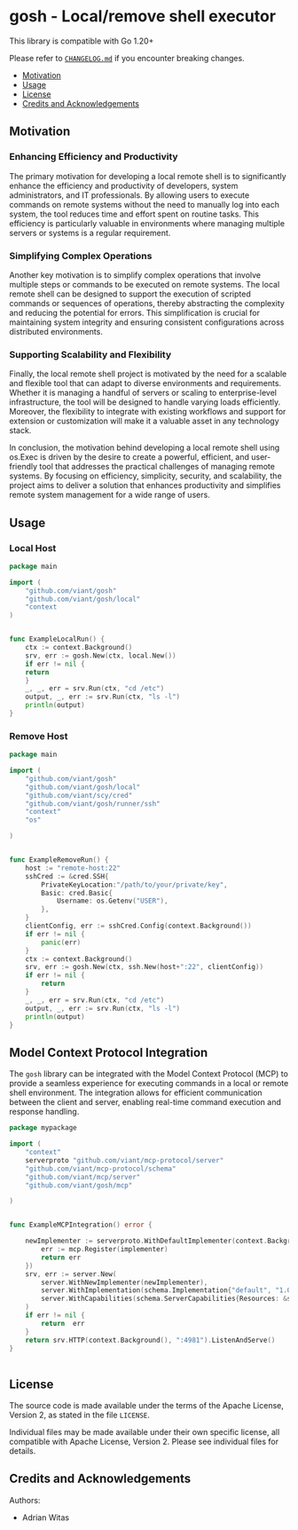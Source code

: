 # gosh - Local/remove shell executor

This library is compatible with Go 1.20+

Please refer to [`CHANGELOG.md`](CHANGELOG.md) if you encounter breaking changes.


- [Motivation](#motivation)
- [Usage](#usage)
- [License](#license)
- [Credits and Acknowledgements](#credits-and-acknowledgements)



## Motivation


### Enhancing Efficiency and Productivity
The primary motivation for developing a local remote shell is to significantly enhance the efficiency and productivity of developers, system administrators, and IT professionals. By allowing users to execute commands on remote systems without the need to manually log into each system, the tool reduces time and effort spent on routine tasks. This efficiency is particularly valuable in environments where managing multiple servers or systems is a regular requirement.
### Simplifying Complex Operations
Another key motivation is to simplify complex operations that involve multiple steps or commands to be executed on remote systems. The local remote shell can be designed to support the execution of scripted commands or sequences of operations, thereby abstracting the complexity and reducing the potential for errors. This simplification is crucial for maintaining system integrity and ensuring consistent configurations across distributed environments.
### Supporting Scalability and Flexibility
Finally, the local remote shell project is motivated by the need for a scalable and flexible tool that can adapt to diverse environments and requirements. Whether it is managing a handful of servers or scaling to enterprise-level infrastructure, the tool will be designed to handle varying loads efficiently. Moreover, the flexibility to integrate with existing workflows and support for extension or customization will make it a valuable asset in any technology stack.

In conclusion, the motivation behind developing a local remote shell using os.Exec is driven by the desire to create a powerful, efficient, and user-friendly tool that addresses the practical challenges of managing remote systems. By focusing on efficiency, simplicity, security, and scalability, the project aims to deliver a solution that enhances productivity and simplifies remote system management for a wide range of users.



## Usage

### Local Host
```go
package main

import (
	"github.com/viant/gosh"
	"github.com/viant/gosh/local"
	"context
)


func ExampleLocalRun() {
	ctx := context.Background()
    srv, err := gosh.New(ctx, local.New())
    if err != nil {
    return
    }
    _, _, err = srv.Run(ctx, "cd /etc")
    output, _, err := srv.Run(ctx, "ls -l")
    println(output)
}
```


### Remove Host
```go
package main

import (
	"github.com/viant/gosh"
	"github.com/viant/gosh/local"
	"github.com/viant/scy/cred"
	"github.com/viant/gosh/runner/ssh"
	"context"
	"os"

)


func ExampleRemoveRun() {
	host := "remote-host:22"
	sshCred := &cred.SSH{
		PrivateKeyLocation:"/path/to/your/private/key",
		Basic: cred.Basic{
			Username: os.Getenv("USER"),
		},
	}
	clientConfig, err := sshCred.Config(context.Background())
	if err != nil {
		panic(err)
	}
	ctx := context.Background()
	srv, err := gosh.New(ctx, ssh.New(host+":22", clientConfig))
	if err != nil {
		return
	}
	_, _, err = srv.Run(ctx, "cd /etc")
	output, _, err := srv.Run(ctx, "ls -l")
	println(output)
}

```
## Model Context Protocol Integration

The `gosh` library can be integrated with the Model Context Protocol (MCP) to provide a seamless experience for executing commands in a  local or remote shell environment. The integration allows for efficient communication between the client and server, enabling real-time command execution and response handling.

```go
package mypackage

import (
	"context"
	serverproto "github.com/viant/mcp-protocol/server"
	"github.com/viant/mcp-protocol/schema"
	"github.com/viant/mcp/server"
	"github.com/viant/gosh/mcp"

)	


func ExampleMCPIntegration() error {

	newImplementer := serverproto.WithDefaultImplementer(context.Background(), func(implementer *serverproto.DefaultImplementer) error {
		err := mcp.Register(implementer)
		return err
	})
	srv, err := server.New(
        server.WithNewImplementer(newImplementer),
        server.WithImplementation(schema.Implementation{"default", "1.0"}),
        server.WithCapabilities(schema.ServerCapabilities{Resources: &schema.ServerCapabilitiesResources{}}),
    )
    if err != nil {
		return  err
    }
	return srv.HTTP(context.Background(), ":4981").ListenAndServe()
}
    
```


## License

The source code is made available under the terms of the Apache License, Version 2, as stated in the file `LICENSE`.

Individual files may be made available under their own specific license,
all compatible with Apache License, Version 2. Please see individual files for details.

## Credits and Acknowledgements

Authors:

- Adrian Witas

